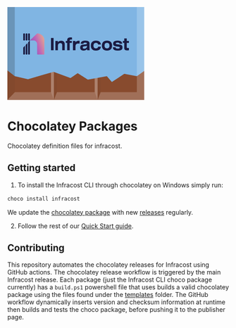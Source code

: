 [![Infracost logo](./media/chocolatey-infracost.png)](https://community.chocolatey.org/packages/infracost)

# Chocolatey Packages

Chocolatey definition files for infracost.

## Getting started

1. To install the Infracost CLI through chocolatey on Windows simply run:

```bash
choco install infracost
```

We update the [chocolatey package](https://community.chocolatey.org/packages/infracost) with new [releases](https://github.com/infracost/infracost/releases) regularly.

2. Follow the rest of our [Quick Start guide](https://www.infracost.io/docs/).

## Contributing

This repository automates the chocolatey releases for Infracost using GitHub actions. The chocolatey release workflow is triggered by the main Infracost release.
Each package (just the Infracost CLI choco package currently) has a `build.ps1` powershell file that uses builds a valid chocolatey package using the files found under the [templates](./infracost/templates) folder.
The GitHub workflow dynamically inserts version and checksum information at runtime then builds and tests the choco package, before pushing it to the publisher page.
